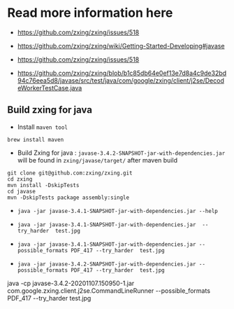 # Read more information here

* https://github.com/zxing/zxing/issues/518
* https://github.com/zxing/zxing/wiki/Getting-Started-Developing#javase
* https://github.com/zxing/zxing/issues/518
  
* https://github.com/zxing/zxing/blob/b1c85db64e0ef13e7d8a4c9de32bd94c76eea5d8/javase/src/test/java/com/google/zxing/client/j2se/DecodeWorkerTestCase.java

## Build zxing for java

* Install `maven tool`
  
```
brew install maven
```
* Build Zxing for java : `javase-3.4.2-SNAPSHOT-jar-with-dependencies.jar` will be found in `zxing/javase/target/` after maven build
```
git clone git@github.com:zxing/zxing.git
cd zxing
mvn install -DskipTests
cd javase
mvn -DskipTests package assembly:single
```
  
* `java -jar javase-3.4.1-SNAPSHOT-jar-with-dependencies.jar --help`
* `java -jar javase-3.4.1-SNAPSHOT-jar-with-dependencies.jar  --try_harder  test.jpg`
* `java -jar javase-3.4.1-SNAPSHOT-jar-with-dependencies.jar --possible_formats PDF_417 --try_harder  test.jpg`

* `java -jar javase-3.4.2-SNAPSHOT-jar-with-dependencies.jar --possible_formats PDF_417 --try_harder  test.jpg`

java -cp javase-3.4.2-20201107.150950-1.jar com.google.zxing.client.j2se.CommandLineRunner --possible_formats PDF_417 --try_harder  test.jpg